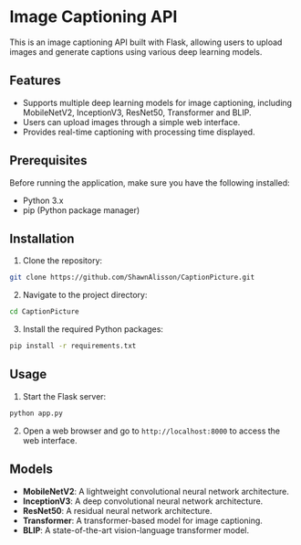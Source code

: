 # Image Captioning API

This is an image captioning API built with Flask, allowing users to upload images and generate captions using various deep learning models.

## Features

- Supports multiple deep learning models for image captioning, including MobileNetV2, InceptionV3, ResNet50, Transformer and BLIP.
- Users can upload images through a simple web interface.
- Provides real-time captioning with processing time displayed.

## Prerequisites

Before running the application, make sure you have the following installed:

- Python 3.x
- pip (Python package manager)

## Installation

1. Clone the repository:
```sh
git clone https://github.com/ShawnAlisson/CaptionPicture.git
```

2. Navigate to the project directory:
```sh
cd CaptionPicture
```
3. Install the required Python packages:
```sh
pip install -r requirements.txt
```

## Usage

1. Start the Flask server:
```sh
python app.py
```
2. Open a web browser and go to `http://localhost:8000` to access the web interface.

## Models

- **MobileNetV2**: A lightweight convolutional neural network architecture.
- **InceptionV3**: A deep convolutional neural network architecture.
- **ResNet50**: A residual neural network architecture.
- **Transformer**: A transformer-based model for image captioning.
- **BLIP**: A state-of-the-art vision-language transformer model.

